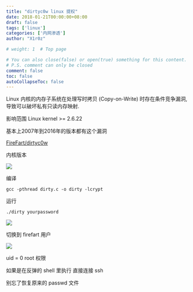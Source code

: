 ```yaml
---
title: "dirtyc0w linux 提权"
date: 2018-01-21T00:00:00+08:00
draft: false
tags: ['linux']
categories: ['内网渗透']
author: "X1r0z"

# weight: 1  # Top page

# You can also close(false) or open(true) something for this content.
# P.S. comment can only be closed
comment: false
toc: false
autoCollapseToc: false
---
```


Linux 内核的内存子系统在处理写时拷贝 (Copy-on-Write) 时存在条件竞争漏洞, 导致可以破坏私有只读内存映射.

影响范围 Linux kernel >= 2.6.22

基本上2007年到2016年的版本都有这个漏洞

<!--more-->

[FireFart/dirtyc0w](https://github.com/FireFart/dirtycow)

内核版本

![](http://exp10it-1252109039.cossh.myqcloud.com/2018/01/26/1516963898.jpg)

编译

`gcc -pthread dirty.c -o dirty -lcrypt`

运行

`./dirty yourpassword`

![](http://exp10it-1252109039.cossh.myqcloud.com/2018/01/26/1516964034.jpg)

切换到 firefart 用户

![](http://exp10it-1252109039.cossh.myqcloud.com/2018/01/26/1516964048.jpg)

uid = 0 root 权限

如果是在反弹的 shell 里执行 直接连接 ssh

别忘了恢复原来的 passwd 文件